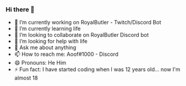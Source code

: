 ### Hi there 👋


- 🔭 I’m currently working on RoyalButler - Twitch/Discord Bot
- 🌱 I’m currently learning life 
- 👯 I’m looking to collaborate on RoyalButler Discord bot
- 🤔 I’m looking for help with life
- 💬 Ask me about anything
- 📫 How to reach me: Aoof#1000 - Discord
- 😄 Pronouns: He Him
- ⚡ Fun fact: I have started coding when I was 12 years old... now I'm almost 18
